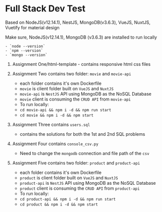 # Full Stack Dev Test
Based on NodeJS(v12.14.1), NestJS, MongoDB(v3.6.3), VueJS, NuxtJS, Vuetify for material design

Make sure, NodeJS(v12.14.1), MongoDB (v3.6.3) are installed to run locally

    - `node --version`
    - `npm --version`
    - `mongo --version`

1. Assignment One/html-template - contains responsive html css files
2. Assignment Two contains two folder: `movie` and `movie-api`
    - each folder contains it's own Dockerfile
    - `movie` is client folder built on `VueJS` and `NuxtJS`
    - `movie-api` is `NestJS` API using MongoDB as the NoSQL Database
    - `movie` client is consuming the `CRUD API` from `movie-api`
    - To run locally:
    - `cd movie-api && npm i -d && npm run start`
    - `cd movie && npm i -d && npm start`
    
3.  Assignment Three contains `users.sql`
    - contains the solutions for both the 1st and 2nd SQL problems
    
3.  Assignment Four contains `console_csv.py`
    - Need to change the `mongodb` connection and file path of the `csv`

5. Assignment Five contains two folder: `product` and `product-api`
    - each folder contains it's own Dockerfile
    - `product` is client folder built on `VueJS` and `NuxtJS`
    - `product-api` is `NestJS` API using MongoDB as the NoSQL Database
    - `product` client is consuming the `CRUD API` from `product-api`
    -  To run locally:
    - `cd product-api && npm i -d && npm run start`
    - `cd product && npm i -d && npm start`
